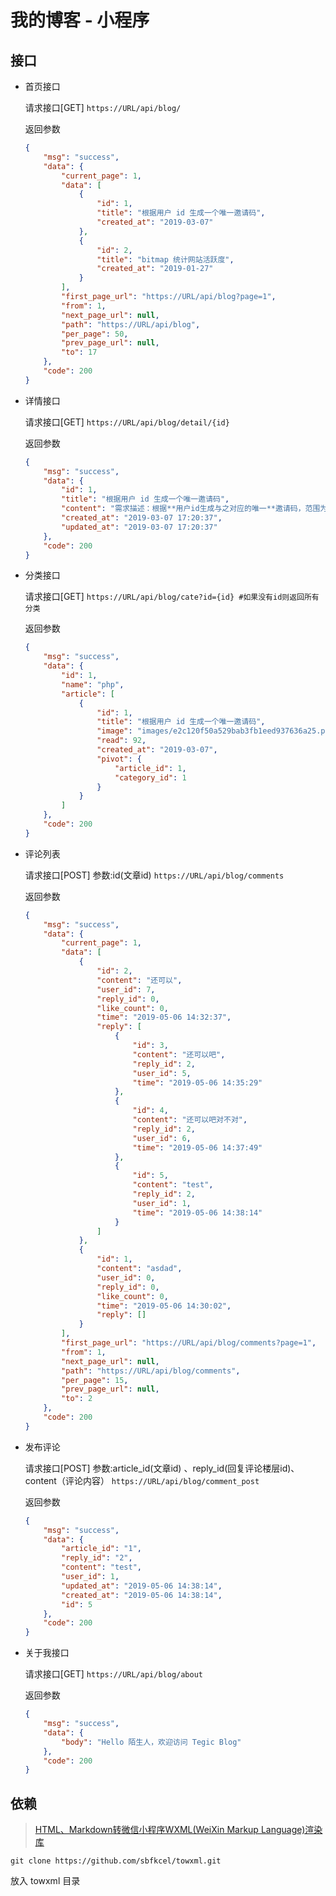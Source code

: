 # 我的博客 - 小程序

## 接口

- 首页接口

    请求接口[GET]
     `https://URL/api/blog/ `
    
    返回参数
    
    ```json
    {
        "msg": "success",
        "data": {
            "current_page": 1,
            "data": [
                {
                    "id": 1,
                    "title": "根据用户 id 生成一个唯一邀请码",
                    "created_at": "2019-03-07"
                },
                {
                    "id": 2,
                    "title": "bitmap 统计网站活跃度",
                    "created_at": "2019-01-27"
                }
            ],
            "first_page_url": "https://URL/api/blog?page=1",
            "from": 1,
            "next_page_url": null,
            "path": "https://URL/api/blog",
            "per_page": 50,
            "prev_page_url": null,
            "to": 17
        },
        "code": 200
    }
    
    ```
    
- 详情接口

    请求接口[GET]
     `https://URL/api/blog/detail/{id} `
    
    返回参数
    
    ```json
    {
        "msg": "success",
        "data": {
            "id": 1,
            "title": "根据用户 id 生成一个唯一邀请码",
            "content": "需求描述：根据**用户id生成与之对应的唯一**邀请码，范围为'0-9A-Z'。",
            "created_at": "2019-03-07 17:20:37",
            "updated_at": "2019-03-07 17:20:37"
        },
        "code": 200
    }
    
    ```
- 分类接口

    请求接口[GET]
     `https://URL/api/blog/cate?id={id} #如果没有id则返回所有分类`
    
    返回参数
    
    ```json
    {
        "msg": "success",
        "data": {
            "id": 1,
            "name": "php",
            "article": [
                {
                    "id": 1,
                    "title": "根据用户 id 生成一个唯一邀请码",
                    "image": "images/e2c120f50a529bab3fb1eed937636a25.png",
                    "read": 92,
                    "created_at": "2019-03-07",
                    "pivot": {
                        "article_id": 1,
                        "category_id": 1
                    }
                }
            ]
        },
        "code": 200
    }
    
    ```
 - 评论列表

     请求接口[POST] 参数:id(文章id)
      `https://URL/api/blog/comments`
     
     返回参数
     
     ```json
     {
         "msg": "success",
         "data": {
             "current_page": 1,
             "data": [
                 {
                     "id": 2,
                     "content": "还可以",
                     "user_id": 7,
                     "reply_id": 0,
                     "like_count": 0,
                     "time": "2019-05-06 14:32:37",
                     "reply": [
                         {
                             "id": 3,
                             "content": "还可以吧",
                             "reply_id": 2,
                             "user_id": 5,
                             "time": "2019-05-06 14:35:29"
                         },
                         {
                             "id": 4,
                             "content": "还可以吧对不对",
                             "reply_id": 2,
                             "user_id": 6,
                             "time": "2019-05-06 14:37:49"
                         },
                         {
                             "id": 5,
                             "content": "test",
                             "reply_id": 2,
                             "user_id": 1,
                             "time": "2019-05-06 14:38:14"
                         }
                     ]
                 },
                 {
                     "id": 1,
                     "content": "asdad",
                     "user_id": 0,
                     "reply_id": 0,
                     "like_count": 0,
                     "time": "2019-05-06 14:30:02",
                     "reply": []
                 }
             ],
             "first_page_url": "https://URL/api/blog/comments?page=1",
             "from": 1,
             "next_page_url": null,
             "path": "https://URL/api/blog/comments",
             "per_page": 15,
             "prev_page_url": null,
             "to": 2
         },
         "code": 200
     }
     
     ```

- 发布评论

    请求接口[POST] 参数:article_id(文章id) 、reply_id(回复评论楼层id)、content（评论内容）
     `https://URL/api/blog/comment_post`
    
    返回参数
    
    ```json
    {
        "msg": "success",
        "data": {
            "article_id": "1",
            "reply_id": "2",
            "content": "test",
            "user_id": 1,
            "updated_at": "2019-05-06 14:38:14",
            "created_at": "2019-05-06 14:38:14",
            "id": 5
        },
        "code": 200
    }
    
    ```
         

- 关于我接口

    请求接口[GET]
     `https://URL/api/blog/about`
    
    返回参数
    
    ```json
    {
        "msg": "success",
        "data": {
            "body": "Hello 陌生人，欢迎访问 Tegic Blog"
        },
        "code": 200
    }
    
    ```
    
## 依赖
 > [HTML、Markdown转微信小程序WXML(WeiXin Markup Language)渲染库](https://github.com/sbfkcel/towxml)
 
 ```
 git clone https://github.com/sbfkcel/towxml.git
 ```
 放入 towxml 目录
